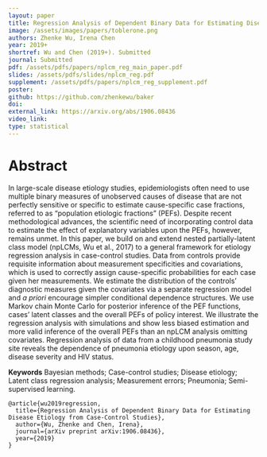 ```yaml
---
layout: paper
title: Regression Analysis of Dependent Binary Data for Estimating Disease Etiology from Case-Control Studies
image: /assets/images/papers/toblerone.png
authors: Zhenke Wu, Irena Chen
year: 2019+
shortref: Wu and Chen (2019+). Submitted
journal: Submitted
pdf: /assets/pdfs/papers/nplcm_reg_main_paper.pdf
slides: /assets/pdfs/slides/nplcm_reg.pdf
supplement: /assets/pdfs/papers/nplcm_reg_supplement.pdf  
poster: 
github: https://github.com/zhenkewu/baker
doi: 
external_link: https://arxiv.org/abs/1906.08436
video_link: 
type: statistical
---
```


# Abstract

In large-scale disease etiology studies, epidemiologists often need to use multiple binary measures of unobserved causes of disease that are not perfectly sensitive or specific to estimate cause-specific case fractions, referred to as “population etiologic fractions” (PEFs). Despite recent methodological advances, the scientific need of incorporating control data to estimate the effect of explanatory variables upon the PEFs, however, remains unmet. In this paper, we build on and extend nested partially-latent class model (npLCMs, Wu et al., 2017) to a general framework for etiology regression analysis in case-control studies. Data from controls provide requisite information about measurement specificities and covariations, which is used to correctly assign cause-specific probabilities for each case given her measurements. We estimate the distribution of the controls’ diagnostic measures given the covariates via a separate regression model and _a priori_ encourage simpler conditional dependence structures. We use Markov chain Monte Carlo for posterior inference of the PEF functions, cases’ latent classes and the overall PEFs of policy interest. We illustrate the regression analysis with simulations and show less biased estimation and more valid inference of the overall PEFs than an npLCM analysis omitting covariates. Regression analysis of data from a childhood pneumonia study site reveals the dependence of pneumonia etiology upon season, age, disease severity and HIV status.



**Keywords** Bayesian methods; Case-control studies; Disease etiology; Latent class regression analysis; Measurement errors; Pneumonia; Semi-supervised learning.


```
@article{wu2019regression,
  title={Regression Analysis of Dependent Binary Data for Estimating Disease Etiology from Case-Control Studies},
  author={Wu, Zhenke and Chen, Irena},
  journal={arXiv preprint arXiv:1906.08436},
  year={2019}
}
```